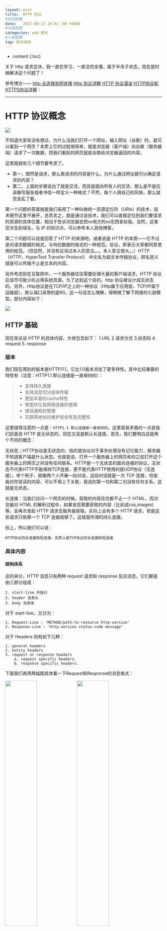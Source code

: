 ```yaml
---
layout: post
title:  HTTP 协议
#时间配置
date:   2017-08-13 16:41：00 +0800
#大类配置
categories: web 相关
#小类配置
tag: 知识体系
---
```


* content
{:toc}


关于 http 请求这块，我一直在学习，一直没完全懂，属于半吊子状态，现在是时候解决这个问题了！

参考博文——
[http 长连接和短连接](http://blog.jobbole.com/93960/)
[Http 协议详解](http://m.blog.csdn.net/suifeng3051/article/details/49530389)
[HTTP 协议漫谈](http://blog.jobbole.com/88199/)
[HTTP协议和HTTPS协议详解](http://blog.csdn.net/moonpure/article/details/52984877)：

----------------------------------

# HTTP 协议概念

<p><img src="{{ '/styles/images/2017-08-13_http_content_outline.png' | prepend: site.baseurl }}" /></p>

不知道大家有没有想过，为什么当我们打开一个网址，输入网址（谷歌）时，就可以看到一个网页？本质上它的过程很简单，就是浏览器（客户端）向谷歌（服务器端）请求了一次数据，而我们看到的网页就是谷歌给浏览器返回的内容。

这里面就有几个细节要考虑了。

+ 第一，既然是请求，那么我请求的内容是什么，为什么通过网址就可以确定请求的内容？
+ 第二，上面的步骤说白了就是交流，而且是面向所有人的交流，那么是不是应该像写报告或者书信一样定义一种格式？不然，每个人用自己的风格，那么就完全乱了套。

第一个问题的答案就是我们采用了一种叫做统一资源定位符（URIs）的技术，技术细节这里不展开，总而言之，就是通过该技术，我们可以直接定位到我们要请求的资源的具体位置，相当于告诉浏览器去把xx地方的xx东西拿给我。当然，这里还涉及到域名，与 IP 的知识点，可以参考本人其他博客。

第二个问题可以说是回答了 HTTP 的来源吧，或者说是 HTTP 的本质——它不过是对请求数据的格式，与响应数据的格式的一种规范。协议，即表示大家都同意使用的规范。（但显然，并没有征询过本人的意见。。。本人意见很大。。）HTTP（HTTP，HyperText Transfer Protocol） 中文名为超文本传输协议，顾名思义就是可以传输不止是文本的内容。

另外考虑到在互联网中，一个服务器往往需要处理大量的客户端请求，HTTP 协议应该尽可能少的占用系统资源。为了达到这个目的，http 协议被设计成无状态的。另外，Http协议是在TCP/IP之上的一种协议（Http属于应用层，TCP/IP属于运输层），默认端口采用的是80。这一句话怎么理解，得稍微了解下网络的七层模型。部分内容如下：

<p><img src="{{ '/styles/images/2017-08-13_http_position_in_network.png' | prepend: site.baseurl }}" /></p>


## HTTP 基础

现在来谈谈 HTTP 的具体内容，大体包含如下：
1.URL
2.请求方式
3.状态码
4. request
5. response


### 版本
我们现在用到的版本是HTTP/1.1，它比1.0版本添加了更多特性。其中比较重要的特性有（注意：HTTP1.1 默认连接是一直保持的）：

>	* 支持持久连接
>	* 支持消息切分成块传输
>	* 更加丰富的cache特性
>	* 带宽优化及网络连接的使用
>	* 错误通知的管理
>	* 互联网地址的维护安全性及完整性

这里值得注意的一点是：`HTTP1.1 默认连接是一直保持的`。这里容易矛盾的一点是我们前面说 HTTP 是无状态的，现在又说是默认长连接。首先，我们要明白这是两个不同的概念：

无状态；HTTP协议是无状态的，指的是协议对于事务处理没有记忆能力，服务器不知道客户端是什么状态。也就是说，打开一个服务器上的网页和你之前打开这个服务器上的网页之间没有任何联系。HTTP是一个无状态的面向连接的协议，无状态不代表HTTP不能保持TCP连接，更不能代表HTTP使用的是UDP协议（无连接）。举个例子，就像两个人开展一段对话，这段对话就是一次 TCP 连接，但是我对你说话的内容，可以不用上下关联，我说的第一句和第二句没有任何关系，这就是无状态。

长连接：当我们访问一个网页的时候，获取的内容往往都不止一个 HTML，而浏览器对 HTML 的解析过程中，如果发现需要获取的内容（比如说css,images)等，会再次发起 HTTP 请求去服务器获取。实际上会有多个 HTTP 请求，但是这些请求只依靠一个 TCP 连接就够了。这就是所谓的持久连接。

综上，所以我们可以说：

`HTTP协议的长连接和短连接，实质上是TCP协议的长连接和短连接`

### 具体内容

#### 结构体系

总的来分，HTTP 消息只有两种 request 请求和 response 反应消息。它们都是由三部分组成：

	1. start-line 开始行 
	2. header 消息头 
	3. body 消息体

对于 start-line，又分为：

	1. Request-Line : 'METHOD/path-to-resource http-version'
	2. Response-Line : 'http-version status-code message'


对于 Headers 则有如下几种：

	1. general headers
	2. entity headers
	3. request or response headers
		a. request specific headers.
		b. response specific headers.

下面我们再用两幅图具体看一下Request和Response的消息格式：

<p>
	<img style="width:45%" src="{{ '/styles/images/2017-08-13_http-request_structure.png' | prepend: site.baseurl }}" />
	<img style="width:45%"  src="{{ '/styles/images/2017-08-13_http-response_structure.png' | prepend: site.baseurl }}" />
</p>

####  HTTP headers

+ General Headers

通用头即可以包含在HTTP请求中，也可以包含在HTTP响应中。通用头的作用是描述HTTP协议本身。比如描述HTTP是否持久连接的Connection头，HTTP发送日期的Date头，描述HTTP所在TCP连接时间的Keep-Alive头,用于缓存控制的Cache-Control头等，具体有：

	general-header = Cache-Control           
				   | Connection       
				   | Date             
				   | Pragma           
				   | Trailer          
				   | Transfer-Encoding
				   | Upgrade          
				   | Via              
				   | Warning
				   
	
    Cache -Control指定请求和响应遵循的缓存机制。
    Connection 允许客户端和服务器指定与请求/响应连接有关的选项
    Date 提供日期和时间标志,说明报文是什么时间创建的
    Pragma头域用来包含实现特定的指令，最常用的是Pragma:no-cache
    Trailer 如果报文采用了分块传输编码(chunked transfer encoding) 方式,就可以用这个首部列出位于报文拖挂(trailer)部分的首部集合
    Transfer-Encoding 告知接收端为了保证报文的可靠传输,对报文采用了什么编码方式
    Upgrade 给出了发送端可能想要”升级”使用的新版本和协议
    Via 显示了报文经过的中间节点(代理,网嘎un)

+ Entity Headers

实体头是那些描述HTTP信息的头。既可以出现在HTTP POST方法的请求中，也可以出现在HTTP响应中。比如图5和图6（自行想象）中的Content-Type和Content-length都是描述实体的类型和大小的头都属于实体头。其它还有用于描述实体的Content-Language,Content-MD5,Content-Encoding以及控制实体缓存的Expires和Last-Modifies头等，具体有：

	entity-header  = Allow                   
				   | Content-Encoding 
				   | Content-Language 
				   | Content-Length   
				   | Content-Location 
				   | Content-MD5      
				   | Content-Range    
				   | Content-Type     
				   | Expires          
				   | Last-Modified

+ Request/Response Headers

到这里为止，我们是不区分请求和响应来讲的，也可以说是讲请求和响应的相同部分。但请求和响应毕竟不同，下面的话就必须分开来讲了。

### Request 消息体

由上面的内容我们可知，request 消息体应该包含三部分内容，request-line, request_header, request body。

+ request-line

	Request-Line = Method SP URI SP HTTP-Version CRLF
	Method = "OPTIONS"
		   | "HEAD"  
		   | "GET"  
		   | "POST"  
		   | "PUT"  
		   | "DELETE"  
		   | "TRACE"

	其中sp代码字段的分隔符，HTTP-Version一般就是"http/1.1"，后面紧接着是一个换行。
	
+ request header

requst-line 后面紧跟的就是 header。

请求头是那些由客户端发往服务端以便帮助服务端更好的满足客户端请求的头。请求头只能出现在HTTP请求中。比如告诉服务器只接收某种响应内容的Accept头，发送Cookies的Cookie头，显示请求主机域的HOST头,用于缓存的If-Match，If-Match-Since,If-None-Match头，用于只取HTTP响应信息中部分信息的Range头，用于附属HTML相关请求引用的Referer头等。

	request-header = Accept                   
				   | Accept-Charset    
				   | Accept-Encoding   
				   | Accept-Language   
				   | Authorization     
				   | Expect            
				   | From              
				   | Host              
				   | If-Match          
				   | If-Modified-Since 
				   | If-None-Match     
				   | If-Range          
				   | If-Unmodified-Since
				   | Max-Forwards       
				   | Proxy-Authorization
				   | Range              
				   | Referer            
				   | TE                 
				   | User-Agent

Request Headers扮演的角色其实就是一个Request消息的调节器。需要注意的是若一个headers名称不在上面列表中，则默认当做Entity Headers的字段
				   
前缀为Accept 的headers定义了客户端可以接受的媒介类型、语言和字符集等。From, Host, Referer 和User-Agent 详细定义了客户端如何初始化Request。前缀为If 的headers规定了服务器只能返回符合这些描述的资源，若不符合, 则会返回304 Not Modified。

+ request body

若Request-Line中的Method为GET，请求中不包含消息体，若为POST，则会包含消息体。

+ 最后我们看一个具体的 request 实例

	GET /articles/http-basics HTTP/1.1
	Host: www.articles.com
	Connection: keep-alive
	Cache-Control: no-cache
	Pragma: no-cache
	Accept: text/html,application/xhtml+xml,application/xml;q=0.9,*/*;q=0.8
	
### Reponse 消息体

+ response-line

	Status-Line = HTTP-Version SP Status-Code SP Reason-Phrase CRLF
	# 例子
	HTTP/1.1 200 OK
	
+ response-header

HTTP响应头是那些描述HTTP响应本身的头，这里面并不包含描述HTTP响应中第三部分也就是HTTP信息的头（这部分由实体头负责）。比如说定时刷新的Refresh头，当遇到503错误时自动重试的Retry-After头，显示服务器信息的Server头，设置COOKIE的Set-Cookie头，告诉客户端可以部分请求的Accept-Ranges头等。

	response-header = Accept-Ranges
					| Age
					| ETag              
					| Location          
					| Proxy-Authenticate
					| Retry-After       
					| Server            
					| Vary              
					| WWW-Authenticate
					

Age 表示消息自server生成到现在的时长，单位是秒
ETag 是对Entity进行MD5 hash运算的值，用来检测更改
Location 被重定向的URL
Server 服务器标识

+ response body

就是我们看到的页面。
